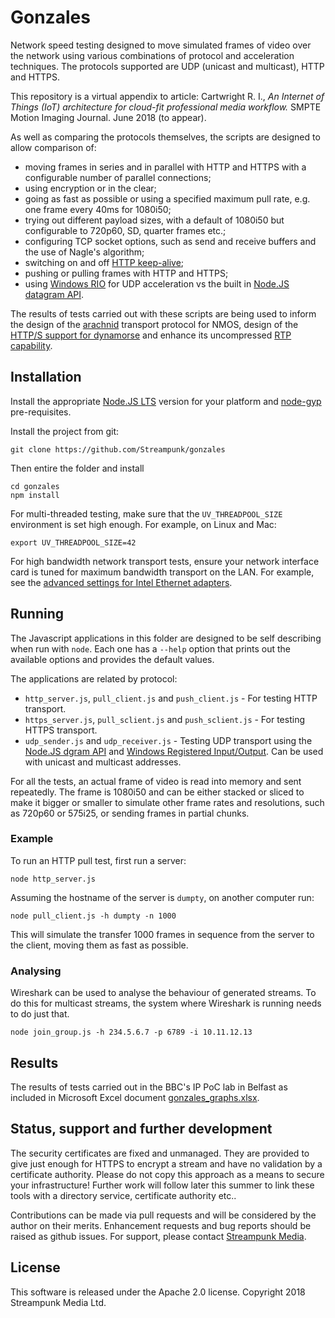 # Gonzales

Network speed testing designed to move simulated frames of video over the network using various combinations of protocol and acceleration techniques. The protocols supported are UDP (unicast and multicast), HTTP and HTTPS.

This repository is a virtual appendix to article: Cartwright R. I., _An Internet of Things (IoT) architecture for cloud-fit professional media workflow._ SMPTE Motion Imaging Journal. June 2018 (to appear).

As well as comparing the protocols themselves, the scripts are designed to allow comparison of:

* moving frames in series and in parallel with HTTP and HTTPS with a configurable number of parallel connections;
* using encryption or in the clear;
* going as fast as possible or using a specified maximum pull rate, e.g. one frame every 40ms for 1080i50;
* trying out different payload sizes, with a default of 1080i50 but configurable to 720p60, SD, quarter frames etc.;
* configuring TCP socket options, such as send and receive buffers and the use of Nagle's algorithm;
* switching on and off [HTTP keep-alive](https://en.wikipedia.org/wiki/HTTP_persistent_connection);
* pushing or pulling frames with HTTP and HTTPS;
* using [Windows RIO](https://technet.microsoft.com/en-us/library/hh997032(v=ws.11).aspx) for UDP acceleration vs the built in [Node.JS datagram API](https://nodejs.org/dist/latest-v6.x/docs/api/dgram.html).

The results of tests carried out with these scripts are being used to inform the design of the [arachnid](https://github.com/Streampunk/arachnid) transport protocol for NMOS, design of the [HTTP/S support for dynamorse](https://github.com/Streampunk/node-red-contrib-dynamorse-http-io) and enhance its uncompressed [RTP capability](https://github.com/Streampunk/node-red-contrib-dynamorse-rtp-io).

## Installation

Install the appropriate [Node.JS LTS](https://nodejs.org/) version for your platform and [node-gyp](https://github.com/nodejs/node-gyp) pre-requisites.

Install the project from git:

    git clone https://github.com/Streampunk/gonzales

Then entire the folder and install

    cd gonzales
    npm install

For multi-threaded testing, make sure that the `UV_THREADPOOL_SIZE` environment is set high enough. For example, on Linux and Mac:

    export UV_THREADPOOL_SIZE=42

For high bandwidth network transport tests, ensure your network interface card is tuned for maximum bandwidth transport on the LAN. For example, see the [advanced settings for Intel Ethernet adapters](https://www.intel.com/content/www/us/en/support/articles/000005593/network-and-i-o/ethernet-products.html).

## Running

The Javascript applications in this folder are designed to be self describing when run with `node`. Each one has a `--help` option that prints out the available options and provides the default values.

The applications are related by protocol:

* `http_server.js`, `pull_client.js` and `push_client.js` - For testing HTTP transport.
* `https_server.js`, `pull_sclient.js` and `push_sclient.js` - For testing HTTPS transport.
* `udp_sender.js` and `udp_receiver.js` - Testing UDP transport using the [Node.JS dgram API](https://nodejs.org/dist/latest-v6.x/docs/api/dgram.html) and [Windows Registered Input/Output](https://technet.microsoft.com/en-us/library/hh997032(v=ws.11).aspx). Can be used with unicast and multicast addresses.

For all the tests, an actual frame of video is read into memory and sent repeatedly. The frame is 1080i50 and can be either stacked or sliced to make it bigger or smaller to simulate other frame rates and resolutions, such as 720p60 or 575i25, or sending frames in partial chunks.

### Example

To run an HTTP pull test, first run a server:

    node http_server.js

Assuming the hostname of the server is `dumpty`, on another computer run:

    node pull_client.js -h dumpty -n 1000

This will simulate the transfer 1000 frames in sequence from the server to the client, moving them as fast as possible.

### Analysing

Wireshark can be used to analyse the behaviour of generated streams. To do this for multicast streams, the system where Wireshark is running needs to do just that.

    node join_group.js -h 234.5.6.7 -p 6789 -i 10.11.12.13

## Results

The results of tests carried out in the BBC's IP PoC lab in Belfast as included in Microsoft Excel document [gonzales_graphs.xlsx](./gonzales_graphs.xlsx).

## Status, support and further development

The security certificates are fixed and unmanaged. They are provided to give just enough for HTTPS to encrypt a stream and have no validation by a certificate authority. Please do not copy this approach as a means to secure your infrastructure! Further work will follow later this summer to link these tools with a directory service, certificate authority etc..

Contributions can be made via pull requests and will be considered by the author on their merits. Enhancement requests and bug reports should be raised as github issues. For support, please contact [Streampunk Media](http://www.streampunk.media/).

## License

This software is released under the Apache 2.0 license. Copyright 2018 Streampunk Media Ltd.
